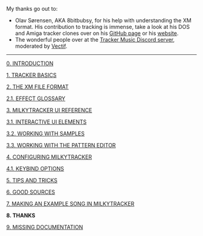 My thanks go out to:

- Olav Sørensen, AKA 8bitbubsy, for his help with understanding the XM format. His contribution to
  tracking is immense, take a look at his DOS and Amiga tracker clones over on his
  [GitHub page](https://github.com/8bitbubsy) or his [website](https://16-bits.org/).
- The wonderful people over at the [Tracker Music Discord server](https://discord.gg/4TD8mxtw), moderated
  by [Vectif](https://www.youtube.com/c/Vectif).

---

[0. INTRODUCTION](./docs/intro.md)

[1. TRACKER BASICS](./docs/basics.md)

[2. THE XM FILE FORMAT](./docs/xm.md)

[2.1. EFFECT GLOSSARY](./docs/fx.md)

[3. MILKYTRACKER UI REFERENCE](./docs/ui.md)

[3.1. INTERACTIVE UI ELEMENTS](./docs/elems.md)

[3.2. WORKING WITH SAMPLES](./docs/samples.md)

[3.3. WORKING WITH THE PATTERN EDITOR](./docs/playlist.md)

[4. CONFIGURING MILKYTRACKER](./docs/config.md)

[4.1. KEYBIND OPTIONS](./docs/keybind.md)

[5. TIPS AND TRICKS](./docs/tips.md)

[6. GOOD SOURCES](./docs/sources.md)

[7. MAKING AN EXAMPLE SONG IN MILKYTRACKER](./docs/song.md)

**8. THANKS**

[9. MISSING DOCUMENTATION](./docs/missing.md)
